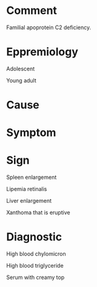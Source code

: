 # Comment

Familial apoprotein C2 deficiency.

# Eppremiology

Adolescent

Young adult

# Cause

# Symptom

# Sign

Spleen enlargement

Lipemia retinalis

Liver enlargement

Xanthoma that is eruptive

# Diagnostic

High blood chylomicron

High blood triglyceride

Serum with creamy top
